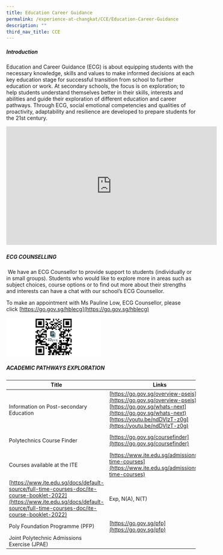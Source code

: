 ```yaml
---
title: Education Career Guidance
permalink: /experience-at-changkat/CCE/Education-Career-Guidance
description: ""
third_nav_title: CCE
---
```

##### Introduction

  

Education and Career Guidance (ECG) is about equipping students with the necessary knowledge, skills and values to make informed decisions at each key education stage for successful transition from school to further education or work. At secondary schools, the focus is on exploration; to help students understand themselves better in their skills, interests and abilities and guide their exploration of different education and career pathways. Through ECG, social emotional competencies and qualities of proactivity, adaptability and resilience are developed to prepare students for the 21st century.

<iframe width="560" height="315" src="https://www.youtube.com/embed/12ass4FSCcg" title="YouTube video player" frameborder="0" allow="accelerometer; autoplay; clipboard-write; encrypted-media; gyroscope; picture-in-picture" allowfullscreen></iframe>

##### ECG COUNSELLING

  
 We have an ECG Counsellor to provide support to students (individually or in small groups). Students who would like to explore more in areas such as subject choices, course options or to find out more about their strengths and interests can have a chat with our school’s ECG Counsellor.  
  
To make an appointment with Ms Pauline Low, ECG Counsellor, please click [https://go.gov.sg/hblecg](https://go.gov.sg/hblecg)

<img src="/images/QR.png" 
     style="width:50%">
		 
##### ACADEMIC PATHWAYS EXPLORATION



| Title	 | Links | Remarks |
| -------- | -------- | -------- |
| Information on Post-secondary Education     | [https://go.gov.sg/overview-pseis](https://go.gov.sg/overview-pseis) <br>[https://go.gov.sg/whats-next](https://go.gov.sg/whats-next)  <br>[https://youtu.be/ndDVlzT-z0g](https://youtu.be/ndDVlzT-z0g)     | Exp, N(A), N(T)     |
| Polytechnics Course Finder |[https://go.gov.sg/coursefinder](https://go.gov.sg/coursefinder)| Exp, N(A), N(T)
| Courses available at the ITE	|[https://www.ite.edu.sg/admissions/full-time-courses](https://www.ite.edu.sg/admissions/full-time-courses)
[https://www.ite.edu.sg/docs/default-source/full-time-courses-doc/ite-course-booklet-2022](https://www.ite.edu.sg/docs/default-source/full-time-courses-doc/ite-course-booklet-2022)| Exp, N(A), N(T)
| Poly Foundation Programme (PFP) 	|[https://go.gov.sg/pfp](https://go.gov.sg/pfp) | N(A) 
|Joint Polytechnic Admissions Exercise (JPAE) 	|





